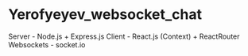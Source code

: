 # Yerofyeyev_websocket_chat

Server - Node.js + Express.js
Client - React.js (Context) + ReactRouter
Websockets - socket.io
